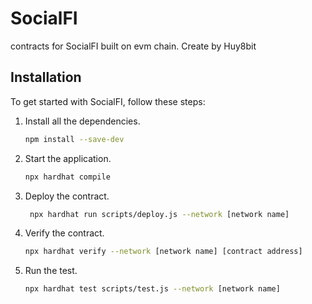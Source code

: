 # SocialFI

contracts for SocialFI built on evm chain. Create by Huy8bit

## Installation

To get started with SocialFI, follow these steps:


1. Install all the dependencies.
    
    ```bash
    npm install --save-dev
    ```
2. Start the application.
    
    ```bash
    npx hardhat compile
    ```
3. Deploy the contract.
    
    ```bash
     npx hardhat run scripts/deploy.js --network [network name]
    ```

4. Verify the contract.
    
    ```bash
    npx hardhat verify --network [network name] [contract address]
    ```

5. Run the test.
    
    ```bash
    npx hardhat test scripts/test.js --network [network name]
    ```



